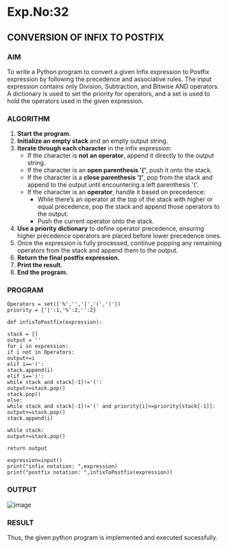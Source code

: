 # Exp.No:32  
## CONVERSION OF INFIX TO POSTFIX
### AIM  
To write a Python program to convert a given Infix expression to Postfix expression by following the precedence and associative rules. The input expression contains only Division, Subtraction, and Bitwise AND operators. A dictionary is used to set the priority for operators, and a set is used to hold the operators used in the given expression.

### ALGORITHM

1. **Start the program.**
2. **Initialize an empty stack** and an empty output string.
3. **Iterate through each character** in the infix expression:
   - If the character is **not an operator**, append it directly to the output string.
   - If the character is an **open parenthesis '('**, push it onto the stack.
   - If the character is a **close parenthesis ')'**, pop from the stack and append to the output until encountering a left parenthesis '('.
   - If the character is an **operator**, handle it based on precedence:
     - While there’s an operator at the top of the stack with higher or equal precedence, pop the stack and append those operators to the output.
     - Push the current operator onto the stack.
4. **Use a priority dictionary** to define operator precedence, ensuring higher precedence operators are placed before lower precedence ones.
5. Once the expression is fully processed, continue popping any remaining operators from the stack and append them to the output.
6. **Return the final postfix expression.**
7. **Print the result.**
8. **End the program.**

### PROGRAM

```
Operators = set(['%','','|','(',')'])
priority = {'|':1,'%':2,'':2}

def infixToPostfix(expression):

stack = []
output = ''
for i in expression:
if i not in Operators:
output+=i
elif i=='(':
stack.append(i)
elif i==')':
while stack and stack[-1]!='(':
output+=stack.pop()
stack.pop()
else:
while stack and stack[-1]!='(' and priority[i]<=priority[stack[-1]]:
output+=stack.pop()
stack.append(i)

while stack:
output+=stack.pop()

return output

expression=input()
print("infix notation: ",expression)
print("postfix notation: ",infixToPostfix(expression))
```

### OUTPUT

![image](https://github.com/user-attachments/assets/b584ede9-ab78-4a37-ba30-ba42444c0fd1)

### RESULT
Thus, the given python program is implemented and executed sucessfully.

